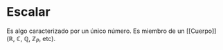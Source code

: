 # Escalar

Es algo caracterizado por un único número. Es miembro de un [[Cuerpo]] ($\mathbb{R}$, $\mathbb{C}$, $\mathbb{Q}$, $\mathbb{Z}_P$, etc).
